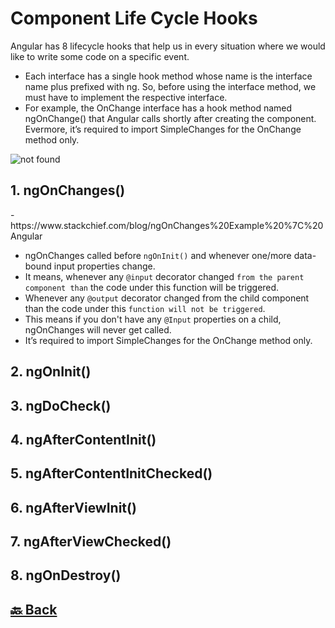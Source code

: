 <h1>Component Life Cycle Hooks</h1>

Angular has 8 lifecycle hooks that help us in every situation where we would like to write some code on a specific event.

- Each interface has a single hook method whose name is the interface name plus prefixed with ng. So, before using the interface method, we must have to implement the respective interface.
- For example, the OnChange interface has a hook method named ngOnChange() that Angular calls shortly after creating the component. Evermore, it’s required to import SimpleChanges for the OnChange method only.

<img src="https://media.licdn.com/dms/image/C5612AQHH-keKNUYirw/article-inline_image-shrink_1500_2232/0/1648102509784?e=1723075200&v=beta&t=PwfmG35SAngielKeuHWn641XwJOFkx7aGzZTwNiwT30" alt="not found">

<h2>1. ngOnChanges()</h2> - https://www.stackchief.com/blog/ngOnChanges%20Example%20%7C%20Angular

- ngOnChanges called before `ngOnInit()` and whenever one/more data-bound input properties change.
- It means, whenever any `@input` decorator changed `from the parent component than` the code under this function will be triggered.
- Whenever any `@output` decorator changed from the child component than the code under this `function will not be triggered`.
- This means if you don't have any `@Input` properties on a child, ngOnChanges will never get called.
- It’s required to import SimpleChanges for the OnChange method only.


<h2>2. ngOnInit()</h2>
<h2>3. ngDoCheck()</h2>
<h2>4. ngAfterContentInit()</h2>
<h2>5. ngAfterContentInitChecked()</h2>
<h2>6. ngAfterViewInit()</h2>
<h2>7. ngAfterViewChecked()</h2>
<h2>8. ngOnDestroy()</h2>


<h2><a href="https://github.com/sanjay9616/Angular/blob/master/README.md"> 🔙 Back</a></h2>
